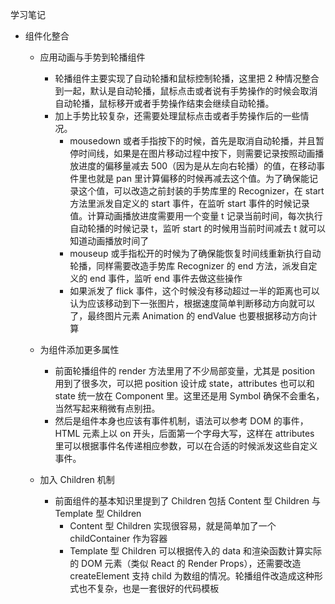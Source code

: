 学习笔记

-   组件化整合

    -   应用动画与手势到轮播组件

        -   轮播组件主要实现了自动轮播和鼠标控制轮播，这里把 2 种情况整合到一起，默认是自动轮播，鼠标点击或者说有手势操作的时候会取消自动轮播，鼠标移开或者手势操作结束会继续自动轮播。
        -   加上手势比较复杂，还需要处理鼠标点击或者手势操作后的一些情况。
            -   mousedown 或者手指按下的时候，首先是取消自动轮播，并且暂停时间线，如果是在图片移动过程中按下，则需要记录按照动画播放进度的偏移量减去 500（因为是从左向右轮播）的值，在移动事件里也就是 pan 里计算偏移的时候再减去这个值。为了确保能记录这个值，可以改造之前封装的手势库里的 Recognizer，在 start 方法里派发自定义的 start 事件，在监听 start 事件的时候记录值。计算动画播放进度需要用一个变量 t 记录当前时间，每次执行自动轮播的时候记录 t，监听 start 的时候用当前时间减去 t 就可以知道动画播放时间了
            -   mouseup 或手指松开的时候为了确保能恢复时间线重新执行自动轮播，同样需要改造手势库 Recognizer 的 end 方法，派发自定义的 end 事件，监听 end 事件去做这些操作
            -   如果派发了 flick 事件，这个时候没有移动超过一半的距离也可以认为应该移动到下一张图片，根据速度简单判断移动方向就可以了，最终图片元素 Animation 的 endValue 也要根据移动方向计算

    -   为组件添加更多属性

        -   前面轮播组件的 render 方法里用了不少局部变量，尤其是 position 用到了很多次，可以把 position 设计成 state，attributes 也可以和 state 统一放在 Component 里。这里还是用 Symbol 确保不会重名，当然写起来稍微有点别扭。
        -   然后是组件本身也应该有事件机制，语法可以参考 DOM 的事件，HTML 元素上以 on 开头，后面第一个字母大写，这样在 attributes 里可以根据事件名传递相应参数，可以在合适的时候派发这些自定义事件。

    -   加入 Children 机制

        -   前面组件的基本知识里提到了 Children 包括 Content 型 Children 与 Template 型 Children
            -   Content 型 Children 实现很容易，就是简单加了一个 childContainer 作为容器
            -   Template 型 Children 可以根据传入的 data 和渲染函数计算实际的 DOM 元素（类似 React 的 Render Props），还需要改造 createElement 支持 child 为数组的情况。轮播组件改造成这种形式也不复杂，也是一套很好的代码模板
